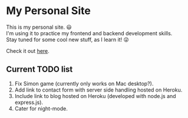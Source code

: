 # My Personal Site

This is my personal site. :smiley:  
I'm using it to practice my frontend and backend development skills.  
Stay tuned for some cool new stuff, as I learn it! :stuck_out_tongue_winking_eye:

Check it out [here](https://daughterofmaple.github.io/).

## Current TODO list

1. Fix Simon game (currently only works on Mac desktop?).
2. Add link to contact form with server side handling hosted on Heroku.
3. Include link to blog hosted on Heroku (developed with node.js and express.js).
4. Cater for night-mode.
